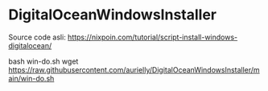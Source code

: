 # DigitalOceanWindowsInstaller

Source code asli: https://nixpoin.com/tutorial/script-install-windows-digitalocean/

bash win-do.sh
wget https://raw.githubusercontent.com/aurielly/DigitalOceanWindowsInstaller/main/win-do.sh
